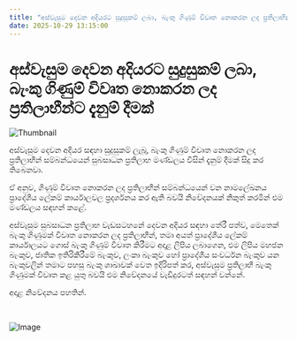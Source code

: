 ```yaml
---
title: "අස්වැසුම දෙවන අදියරට සුදුසුකම් ලබා, බැංකු ගිණුම් විවෘත නොකරන ලද ප්‍රතිලාභීන්ට දැනුම් දීමක්"
date: 2025-10-29 13:15:00
---
```


# අස්වැසුම දෙවන අදියරට සුදුසුකම් ලබා, බැංකු ගිණුම් විවෘත නොකරන ලද ප්‍රතිලාභීන්ට දැනුම් දීමක්

![Thumbnail](https://helakuru.sgp1.cdn.digitaloceanspaces.com/esana/images/lib/aswesuma-aswasuma-welfare.jpg)

අස්වැසුම දෙවන අදියර සඳහා සුදුසුකම් ලැබූ, බැංකු ගිණුම් විවෘත නොකරන ලද ප්‍රතිලාභීන් සම්බන්ධයෙන් සුබසාධන ප්‍රතිලාභ මණ්ඩලය විසින් දැනුම් දීමක් සිදු කර තිබෙනවා.

ඒ අනුව, ගිණුම් විවෘත නොකරන ලද ප්‍රතිලාභීන් සම්බන්ධයෙන් වන නාමලේඛනය ප්‍රාදේශීය ලේකම් කාර්යාලවල ප්‍රදර්ශනය කර ඇති බවයි නිවේදනයක් නිකුත් කරමින් එම මණ්ඩලය සඳහන් කළේ.

අස්වැසුම සුබසාධන ප්‍රතිලාභ වැඩසටහනේ දෙවන අදියර සඳහා තේරී පත්ව, මෙතෙක් බැංකු ගිණුමක් විවෘත නොකරන ලද ප්‍රතිලාභීන්, තමා අයත් ප්‍රාදේශීය ලේකම් කාර්යාලයට ගොස් බැංකු ගිණුම් විවෘත කිරීමට අදාළ ලිපිය ලබාගෙන, එම ලිපිය මහජන බැංකුව, ජාතික ඉතිරිකිරීමේ බැංකුව, ලංකා බැංකුව හෝ ප්‍රාදේශීය සංවර්ධන බැංකුව යන බැංකුවලින් තමාට පහසු බැංකු ශාඛාවක් වෙත ඉදිරිපත් කර, අස්වැසුම ප්‍රතිලාභී බැංකු ගිණුමක් විවෘත කළ යුතු බවයි එම නිවේදනයේ වැඩිදුරටත් සඳහන් වන්නේ.

අදාළ නිවේදනය පහතින්.

 

![Image](https://helakuru.sgp1.cdn.digitaloceanspaces.com/esana/images/6901b21387778pdf_page_0.jpeg)

